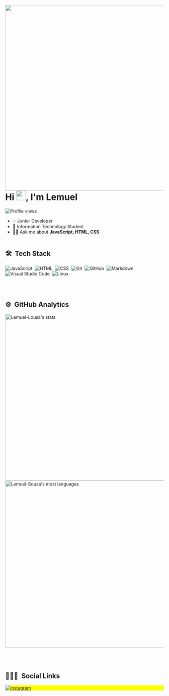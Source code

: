 <img align="right" height="590em"
src="https://raw.githubusercontent.com/gist/lemuel-sousa/4472814e0fcbb3fd45c5a6fef1773b2e/raw/4cac7c1e5cb77d0890a5c971c45378b4fce3feb8/githubcard_lemuel.svg" />

<h1 align="left">Hi <img src="https://raw.githubusercontent.com/kaueMarques/kaueMarques/master/hi.gif" width="30px">, I'm Lemuel </h1>
<p align="left"> <img src="https://komarev.com/ghpvc/?username=lemuel-sousa&color=blue" alt="Profile views" /> </p>

- 💡 Junior Developer
- 💬 Information Technology Student
- 🧑‍💻 Ask me about **JavaScript, HTML, CSS**
<br><br>

## 🛠 &nbsp;Tech Stack

![JavaScript](https://img.shields.io/badge/-JavaScript-05122A?style=flat&logo=javascript)&nbsp;
![HTML](https://img.shields.io/badge/-HTML-05122A?style=flat&logo=HTML5)&nbsp;
![CSS](https://img.shields.io/badge/-CSS-05122A?style=flat&logo=CSS3&logoColor=1572B6)&nbsp;
![Git](https://img.shields.io/badge/-Git-05122A?style=flat&logo=git)&nbsp;
![GitHub](https://img.shields.io/badge/-GitHub-05122A?style=flat&logo=github)&nbsp;
![Markdown](https://img.shields.io/badge/-Markdown-05122A?style=flat&logo=markdown)&nbsp;
![Visual Studio Code](https://img.shields.io/badge/-Visual%20Studio%20Code-05122A?style=flat&logo=visual-studio-code&logoColor=007ACC)&nbsp;
![Linux](https://img.shields.io/badge/Linux-05122A?style=flat&logo=linux)&nbsp;

<br><br>

## ⚙️ &nbsp;GitHub Analytics

<p align="left">
<img width="530em" src="https://github-readme-stats.vercel.app/api?username=lemuel-sousa&show_icons=true&theme=tokyonight" alt="Lemuel-Lousa's stats"/>
<img width="530em" src="https://github-readme-stats.vercel.app/api/top-langs/?username=lemuel-sousa&layout=compact&theme=tokyonight" alt="Lemuel-Sousa's most languages"/>
</p>

<br><br>

## 👨🏽‍🦲 &nbsp;Social Links

<p align="left" style="background:yellow">
<a href="https://instagram.com/sr.lemuk" target="_blank">
 <img align="center" src="https://img.shields.io/badge/-Lemuel-05122A?style=flat&logo=instagram" alt="instagram"/>
</a>
</p>




<!--
**lemuel-sousa/lemuel-sousa** is a ✨ _special_ ✨ repository because its `README.md` (this file) appears on your GitHub profile.

Here are some ideas to get you started:

- 🔭 I’m currently working on ...
- 🌱 I’m currently learning ...
- 👯 I’m looking to collaborate on ...
- 🤔 I’m looking for help with ...
-  Ask me about ...
- 📫 How to reach me: ...
- 😄 Pronouns: ...
- ⚡ Fun fact: ...
-->

